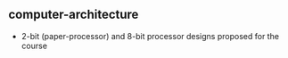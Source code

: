## computer-architecture
- 2-bit (paper-processor) and 8-bit processor designs proposed for the course
